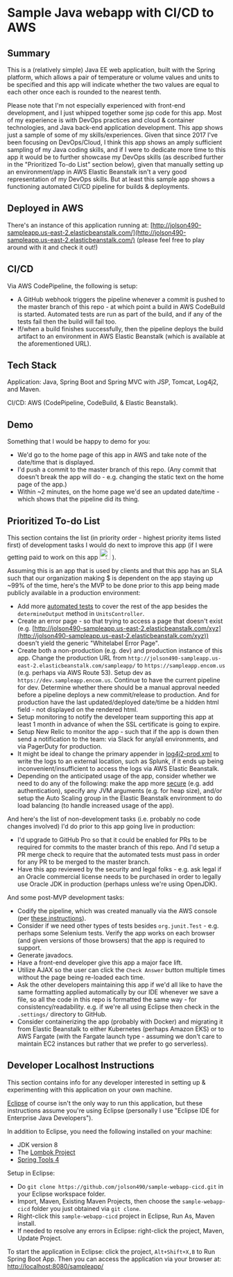 # Sample Java webapp with CI/CD to AWS

## Summary

This is a (relatively simple) Java EE web application, built with the Spring platform, which allows a pair of temperature or volume values and units to be specified and this app will indicate whether the two values are equal to each other once each is rounded to the nearest tenth.

Please note that I'm not especially experienced with front-end development, and I just whipped together some jsp code for this app. Most of my experience is with DevOps practices and cloud & container technologies, and Java back-end application development. This app shows just a sample of some of my skills/experiences. Given that since 2017 I've been focusing on DevOps/Cloud, I think this app shows an amply sufficient sampling of my Java coding skills, and if I were to dedicate more time to this app it would be to further showcase my DevOps skills (as described further in the "Prioritized To-do List" section below), given that manually setting up an environment/app in AWS Elastic Beanstalk isn't a very good representation of my DevOps skills. But at least this sample app shows a functioning automated CI/CD pipeline for builds & deployments.

## Deployed in AWS

There's an instance of this application running at: [http://jolson490-sampleapp.us-east-2.elasticbeanstalk.com/](http://jolson490-sampleapp.us-east-2.elasticbeanstalk.com/) (please feel free to play around with it and check it out!)

## CI/CD

Via AWS CodePipeline, the following is setup:
 * A GitHub webhook triggers the pipeline whenever a commit is pushed to the master branch of this repo - at which point a build in AWS CodeBuild is started. Automated tests are run as part of the build, and if any of the tests fail then the build will fail too.
 * If/when a build finishes successfully, then the pipeline deploys the build artifact to an environment in AWS Elastic Beanstalk (which is available at the aforementioned URL).

## Tech Stack

Application: Java, Spring Boot and Spring MVC with JSP, Tomcat, Log4j2, and Maven.

CI/CD: AWS (CodePipeline, CodeBuild, & Elastic Beanstalk).

## Demo

Something that I would be happy to demo for you:
 * We'd go to the home page of this app in AWS and take note of the date/time that is displayed.
 * I'd push a commit to the master branch of this repo. (Any commit that doesn't break the app will do - e.g. changing the static text on the home page of the app.)
 * Within ~2 minutes, on the home page we'd see an updated date/time - which shows that the pipeline did its thing.

## Prioritized To-do List

This section contains the list (in priority order - highest priority items listed first) of development tasks I would do next to improve this app (if I were getting paid to work on this app <img src="https://www.netclipart.com/pp/m/176-1768758_clipart-transparent-download-wink-emoticon-smiley-face-tongue.png" alt="winking smiley face" height="25" width="25"> ). 

Assuming this is an app that is used by clients and that this app has an SLA such that our organization making $ is dependent on the app staying up ~99% of the time, here's the MVP to be done prior to this app being made publicly available in a production environment:
 * Add more [automated tests](src/test/java/us/encom/sampleapp/units/) to cover the rest of the app besides the `determineOutput` method in `UnitsController`.
 * Create an error page - so that trying to access a page that doesn't exist (e.g. [http://jolson490-sampleapp.us-east-2.elasticbeanstalk.com/xyz](http://jolson490-sampleapp.us-east-2.elasticbeanstalk.com/xyz)) doesn't yield the generic "Whitelabel Error Page".
 * Create both a non-production (e.g. dev) and production instance of this app. Change the production URL from `http://jolson490-sampleapp.us-east-2.elasticbeanstalk.com/sampleapp/` to `https://sampleapp.encom.us` (e.g. perhaps via AWS Route 53). Setup dev as `https://dev.sampleapp.encom.us`. Continue to have the current pipeline for dev. Determine whether there should be a manual approval needed before a pipeline deploys a new commit/release to production. And for production have the last updated/deployed date/time be a hidden html field - not displayed on the rendered html. 
 * Setup monitoring to notify the developer team supporting this app at least 1 month in advance of when the SSL certificate is going to expire.
 * Setup New Relic to monitor the app - such that if the app is down then send a notification to the team: via Slack for any/all environments, and via PagerDuty for production.
 * It might be ideal to change the primary appender in [log4j2-prod.xml](src/main/resources/log4j2-prod.xml) to write the logs to an external location, such as Splunk, if it ends up being inconvenient/insufficient to access the logs via AWS Elastic Beanstalk.
 * Depending on the anticipated usage of the app, consider whether we need to do any of the following: make the app more [secure](https://spring.io/guides/gs/securing-web/) (e.g. add authentication), specify any JVM arguments (e.g. for heap size), and/or setup the Auto Scaling group in the Elastic Beanstalk environment to do load balancing (to handle increased usage of the app).

And here's the list of non-development tasks (i.e. probably no code changes involved) I'd do prior to this app going live in production:
 * I'd upgrade to GitHub Pro so that it could be enabled for PRs to be required for commits to the master branch of this repo. And I'd setup a PR merge check to require that the automated tests must pass in order for any PR to be merged to the master branch.
 * Have this app reviewed by the security and legal folks - e.g. ask legal if an Oracle commercial license needs to be purchased in order to legally use Oracle JDK in production (perhaps unless we're using OpenJDK).

And some post-MVP development tasks:
 * Codify the pipeline, which was created manually via the AWS console (per [these instructions](https://docs.aws.amazon.com/codebuild/latest/userguide/sample-elastic-beanstalk.html#sample-elastic-beanstalk-codepipeline)). 
 * Consider if we need other types of tests besides `org.junit.Test` - e.g. perhaps some Selenium tests. Verify the app works on each browser (and given versions of those browsers) that the app is required to support.
 * Generate javadocs.
 * Have a front-end developer give this app a major face lift.
 * Utilize AJAX so the user can click the `Check Answer` button multiple times without the page being re-loaded each time.
 * Ask the other developers maintaining this app if we'd all like to have the same formatting applied automatically by our IDE whenever we save a file, so all the code in this repo is formatted the same way - for consistency/readability. e.g. if we're all using Eclipse then check in the `.settings/` directory to GitHub.
 * Consider containerizing the app (probably with Docker) and migrating it from Elastic Beanstalk to either Kubernetes (perhaps Amazon EKS) or to AWS Fargate (with the Fargate launch type - assuming we don't care to maintain EC2 instances but rather that we prefer to go serverless). 

## Developer Localhost Instructions

This section contains info for any developer interested in setting up & experimenting with this application on your own machine.

[Eclipse](https://eclipse.org/ide/) of course isn't the only way to run this application, but these instructions assume you're using Eclipse (personally I use "Eclipse IDE for Enterprise Java Developers").

In addition to Eclipse, you need the following installed on your machine: 
* JDK version 8
* The [Lombok Project](https://projectlombok.org/setup/eclipse)
* [Spring Tools 4](https://marketplace.eclipse.org/content/spring-tools-4-spring-boot-aka-spring-tool-suite-4)

Setup in Eclipse:
* Do `git clone https://github.com/jolson490/sample-webapp-cicd.git` in your Eclipse workspace folder.
* Import, Maven, Existing Maven Projects, then choose the `sample-webapp-cicd` folder you just obtained via `git clone`.
* Right-click this `sample-webapp-cicd` project in Eclipse, Run As, Maven install.
* If needed to resolve any errors in Eclipse: right-click the project, Maven, Update Project.

To start the application in Eclipse: click the project, `Alt+Shift+X,B` to Run Spring Boot App. Then you can access the application via your browser at: [http://localhost:8080/sampleapp/](http://localhost:8080/sampleapp/)
